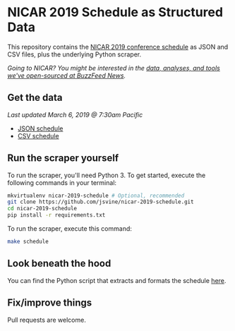 # NICAR 2019 Schedule as Structured Data

This repository contains the [NICAR 2019 conference schedule](https://www.ire.org/events-and-training/conferences/nicar-2019/schedule) as JSON and CSV files, plus the underlying Python scraper.

*Going to NICAR? You might be interested in the [data, analyses, and tools we've open-sourced at BuzzFeed News](https://github.com/buzzfeednews/everything).*

## Get the data

*Last updated March 6, 2019 @ 7:30am Pacific*

- [JSON schedule](schedule/nicar-2019-schedule.json?raw=true)
- [CSV schedule](schedule/nicar-2019-schedule.csv?raw=true)

## Run the scraper yourself

To run the scraper, you'll need Python 3. To get started, execute the following commands in your terminal:

```bash
mkvirtualenv nicar-2019-schedule # Optional, recommended
git clone https://github.com/jsvine/nicar-2019-schedule.git
cd nicar-2019-schedule
pip install -r requirements.txt
```

To run the scraper, execute this command:

```bash
make schedule
```

## Look beneath the hood

You can find the Python script that extracts and formats the schedule [here](scripts/scrape.py).

## Fix/improve things

Pull requests are welcome.
